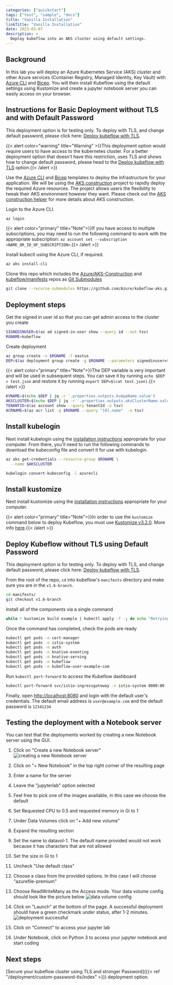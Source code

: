 ```yaml
---
categories: ["quickstart"]
tags: ["test", "sample", "docs"]
title: "Vanilla Installation"
linkTitle: "Vanilla Installation"
date: 2023-03-07
description: >
  Deploy kubeflow into an AKS cluster using default settings.
---
```


## Background

In this lab you will deploy an Azure Kubernetes Service (AKS) cluster and other Azure services (Container Registry, Managed Identity, Key Vault) with [Azure CLI](https://docs.microsoft.com/cli/azure/install-azure-cli) and [Bicep](https://docs.microsoft.com/azure/azure-resource-manager/bicep/overview). You will then install Kubeflow using the default settings using Kustomize and create a jupyter notebook server you can easily access on your browser.

## Instructions for Basic Deployment without TLS and with Default Password

This deployment option is for testing only. To deploy with TLS, and change default password, please click here: [Deploy kubeflow with TLS](./Deploy-with-tls.md).

{{< alert color="warning" title="Warning" >}}This deployment option would require users to have access to the kubernetes cluster. For a better deployment option that doesn't have this restriction, uses TLS and shows how to change default password, please head to the [Deploy kubeflow with TLS](../custom-password-tls/index.md) option.{{< /alert >}}

Use the [Azure CLI](https://docs.microsoft.com/cli/azure/install-azure-cli) and [Bicep](https://docs.microsoft.com/azure/azure-resource-manager/bicep/overview) templates to deploy the infrastructure for your application. We will be using the [AKS construction](https://github.com/Azure/AKS-Construction) project to rapidly deploy the required Azure resources. The project allows users the flexibility to tweak their AKS environment however they want. Please check out the [AKS construction helper](https://azure.github.io/AKS-Construction/) for more details about AKS construction.

Login to the Azure CLI.

```bash
az login
```

{{< alert color="primary" title="Note">}}If you have access to multiple subscriptions, you may need to run the following command to work with the appropriate subscription: `az account set --subscription <NAME_OR_ID_OF_SUBSCRIPTION>`.{{< /alert >}} 

Install kubectl using the Azure CLI, if required.

```bash
az aks install-cli
```

Clone this repo which includes the [Azure/AKS-Construction](https://github.com/Azure/AKS-Construction) and [kubeflow/manifests](https://github.com/kubeflow/manifests/tree/v1.6-branch) repos as [Git Submodules](https://git-scm.com/book/en/v2/Git-Tools-Submodules)

```bash
git clone --recurse-submodules https://github.com/Azure/kubeflow-aks.git
```

## Deployment steps

Get the signed in user id so that you can get admin access to the cluster you create

```bash
SIGNEDINUSER=$(az ad signed-in-user show --query id --out tsv)
RGNAME=kubeflow
```

Create deployment

```bash
az group create -n $RGNAME -l eastus
DEP=$(az deployment group create -g $RGNAME --parameters signedinuser=$SIGNEDINUSER -f main.bicep -o json)
```

{{< alert color="primary" title="Note">}}The DEP variable is very important and will be used in subsequent steps. You can save it by running `echo $DEP > test.json` and restore it by running `export DEP=$(cat test.json)`.{{< /alert >}} 

```bash
KVNAME=$(echo $DEP | jq -r '.properties.outputs.kvAppName.value')
AKSCLUSTER=$(echo $DEP | jq -r '.properties.outputs.aksClusterName.value')
TENANTID=$(az account show --query tenantId -o tsv)
ACRNAME=$(az acr list -g $RGNAME --query "[0].name"  -o tsv)
```

## Install kubelogin
Next install kubelogin using the [installation instructions](https://github.com/Azure/kubelogin) appropriate for your computer. From there, you'll need to run the following commands to download the kubeconfig file and convert it for use with kubelogin.

```bash
az aks get-credentials --resource-group $RGNAME \
  --name $AKSCLUSTER

kubelogin convert-kubeconfig -l azurecli
```

## Install kustomize

Next install kustomize using the [installation instructions](https://kubectl.docs.kubernetes.io/installation/kustomize/) appropriate for your computer.

{{< alert color="primary" title="Note">}}In order to use the `kustomize` command below to deploy Kubeflow, you must use [Kustomize v3.2.0](https://github.com/kubernetes-sigs/kustomize/releases/tag/v3.2.0). More info [here](https://github.com/kubeflow/manifests#prerequisites).{{< /alert >}} 

## Deploy Kubeflow without TLS using Default Password

This deployment option is for testing only. To deploy with TLS, and change default password, please click here: [Deploy kubeflow with TLS](./Deploy-with-tls.md).

From the root of the repo, `cd` into kubeflow's  `manifests` directory and make sure you are in the `v1.6-branch`.

```bash
cd manifests/
git checkout v1.6-branch
```

Install all of the components via a single command

```bash
while ! kustomize build example | kubectl apply -f -; do echo "Retrying to apply resources"; sleep 10; done
```

Once the command has completed, check the pods are ready

```bash
kubectl get pods -n cert-manager
kubectl get pods -n istio-system
kubectl get pods -n auth
kubectl get pods -n knative-eventing
kubectl get pods -n knative-serving
kubectl get pods -n kubeflow
kubectl get pods -n kubeflow-user-example-com
```

Run `kubectl port-forward` to access the Kubeflow dashboard

```bash
kubectl port-forward svc/istio-ingressgateway -n istio-system 8080:80
```

Finally, open [http://localhost:8080](http://localhost:8080/) and login with the default user's credentials. The default email address is `user@example.com` and the default password is `12341234`

## Testing the deployment with a Notebook server
You can test that the deployments worked by creating a new Notebook server using the GUI.

1. Click on "Create a new Notebook server"
![creating a new Notebook server](./images/create-new-notebook-server.png)

1. Click on "+ New Notebook" in the top right corner of the resulting page
1. Enter a name for the server
1. Leave the "jupyterlab" option selected
1. Feel free to pick one of the images available, in this case we choose the default
1. Set Requested CPU to 0.5 and requested memory in Gi to 1
1. Under Data Volumes click on "+ Add new volume"
1. Expand the resulting section
1. Set the name to datavol-1. The default name provided would not work because it has characters that are not allowed
1. Set the size in Gi to 1
1. Uncheck "Use default class"
1. Choose a class from the provided options. In this case I will choose "azurefile-premium"
1. Choose ReadWriteMany as the Access mode. Your data volume config should look like the picture below
    ![data volume config](./images/data-volume-config.png)
1. Click on "Launch" at the bottom of the page. A successful deployment should have a green checkmark under status, after 1-2 minutes.
    ![deployment successful](./images/server-provisioned-successfully.png)
1. Click on "Connect" to access your jupyter lab
1. Under Notebook, click on Python 3 to access your jupyter notebook and start coding

## Next steps
[Secure your kubeflow cluster using TLS and stronger Password]({{< ref "/deployment/custom-password-tls/index" >}}) deployment option. 

